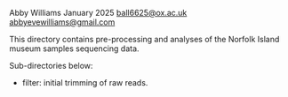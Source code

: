 Abby Williams
January 2025
ball6625@ox.ac.uk 
abbyevewilliams@gmail.com

This directory contains pre-processing and analyses of the Norfolk Island museum samples sequencing data.

Sub-directories below:
- filter: initial trimming of raw reads.


